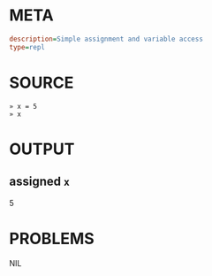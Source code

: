# META
~~~ini
description=Simple assignment and variable access
type=repl
~~~
# SOURCE
~~~roc
» x = 5
» x
~~~
# OUTPUT
assigned `x`
---
5
# PROBLEMS
NIL

